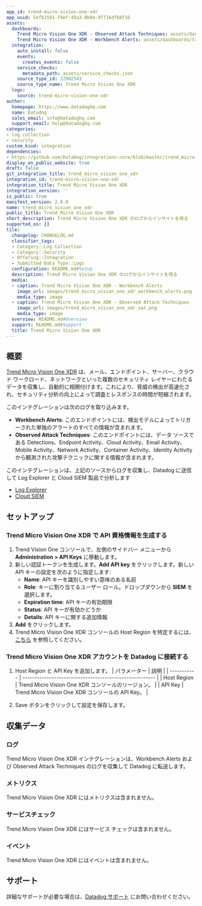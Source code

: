 ```yaml
---
app_id: trend-micro-vision-one-xdr
app_uuid: 5efb1591-f9ef-45a3-8b8e-9f716df68f16
assets:
  dashboards:
    Trend Micro Vision One XDR - Observed Attack Techniques: assets/dashboards/trend_micro_vision_one_xdr_observed_attack_techniques.json
    Trend Micro Vision One XDR - Workbench Alerts: assets/dashboards/trend_micro_vision_one_xdr_workbench_alerts.json
  integration:
    auto_install: false
    events:
      creates_events: false
    service_checks:
      metadata_path: assets/service_checks.json
    source_type_id: 22902543
    source_type_name: Trend Micro Vision One XDR
  logs:
    source: trend-micro-vision-one-xdr
author:
  homepage: https://www.datadoghq.com
  name: Datadog
  sales_email: info@datadoghq.com
  support_email: help@datadoghq.com
categories:
- log collection
- security
custom_kind: integration
dependencies:
- https://github.com/DataDog/integrations-core/blob/master/trend_micro_vision_one_xdr/README.md
display_on_public_website: true
draft: false
git_integration_title: trend_micro_vision_one_xdr
integration_id: trend-micro-vision-one-xdr
integration_title: Trend Micro Vision One XDR
integration_version: ''
is_public: true
manifest_version: 2.0.0
name: trend_micro_vision_one_xdr
public_title: Trend Micro Vision One XDR
short_description: Trend Micro Vision One XDR のログからインサイトを得る
supported_os: []
tile:
  changelog: CHANGELOG.md
  classifier_tags:
  - Category::Log Collection
  - Category::Security
  - Offering::Integration
  - Submitted Data Type::Logs
  configuration: README.md#Setup
  description: Trend Micro Vision One XDR のログからインサイトを得る
  media:
  - caption: Trend Micro Vision One XDR - Workbench Alerts
    image_url: images/trend_micro_vision_one_xdr_workbench_alerts.png
    media_type: image
  - caption: Trend Micro Vision One XDR - Observed Attack Techniques
    image_url: images/trend_micro_vision_one_xdr_oat.png
    media_type: image
  overview: README.md#Overview
  support: README.md#Support
  title: Trend Micro Vision One XDR
---
```


<!--  SOURCED FROM https://github.com/DataDog/integrations-core -->
## 概要

[Trend Micro Vision One XDR][1] は、メール、エンドポイント、サーバー、クラウド ワークロード、ネットワークといった複数のセキュリティ レイヤーにわたるデータを収集し、自動的に相関付けます。これにより、脅威の検出が高速化され、セキュリティ分析の向上によって調査とレスポンスの時間が短縮されます。

このインテグレーションは次のログを取り込みます。

- **Workbench Alerts**: このエンドポイントには、検出モデルによってトリガーされた単独のアラートのすべての情報が含まれます。
- **Observed Attack Techniques**: このエンドポイントには、データ ソースである Detections、Endpoint Activity、Cloud Activity、Email Activity、Mobile Activity、Network Activity、Container Activity、Identity Activity から観測された攻撃テクニックに関する情報が含まれます。

このインテグレーションは、上記のソースからログを収集し、Datadog に送信して Log Explorer と Cloud SIEM 製品で分析します
* [Log Explorer][2]
* [Cloud SIEM][3]

## セットアップ

### Trend Micro Vision One XDR で API 資格情報を生成する

1. Trend Vision One コンソールで、左側のサイドバー メニューから **Administration > API Keys** に移動します。
2. 新しい認証トークンを生成します。**Add API key** をクリックします。新しい API キーの設定を次のように指定します:
    - **Name**: API キーを識別しやすい意味のある名前
    - **Role**: キーに割り当てるユーザー ロール。ドロップダウンから **SIEM** を選択します。
    - **Expiration time**: API キーの有効期限
    - **Status**: API キーが有効かどうか
    - **Details**: API キーに関する追加情報
3. **Add** をクリックします。
4. Trend Micro Vision One XDR コンソールの Host Region を特定するには、[こちら][4] を参照してください。

### Trend Micro Vision One XDR アカウントを Datadog に接続する

1. Host Region と API Key を追加します。
    | パラメーター  | 説明                                             |
    | ----------- | ------------------------------------------------------- |
    | Host Region | Trend Micro Vision One XDR コンソールのリージョン。 |
    | API Key | Trend Micro Vision One XDR コンソールの API Key。 |

2. Save ボタンをクリックして設定を保存します。

## 収集データ

### ログ
Trend Micro Vision One XDR インテグレーションは、Workbench Alerts および Observed Attack Techniques のログを収集して Datadog に転送します。

### メトリクス

Trend Micro Vision One XDR にはメトリクスは含まれません。

### サービスチェック

Trend Micro Vision One XDR にはサービス チェックは含まれません。

### イベント

Trend Micro Vision One XDR にはイベントは含まれません。

## サポート

詳細なサポートが必要な場合は、[Datadog サポート][5] にお問い合わせください。

[1]: https://www.trendmicro.com/en_in/business/products/detection-response/xdr.html
[2]: https://docs.datadoghq.com/ja/logs/explorer/
[3]: https://www.datadoghq.com/product/cloud-siem/
[4]: https://success.trendmicro.com/en-US/solution/ka-0015959
[5]: https://docs.datadoghq.com/ja/help/